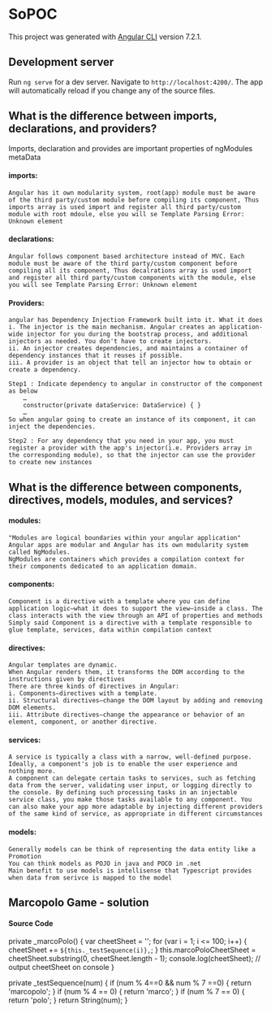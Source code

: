 # SoPOC

This project was generated with [Angular CLI](https://github.com/angular/angular-cli) version 7.2.1.

## Development server

Run `ng serve` for a dev server. Navigate to `http://localhost:4200/`. The app will automatically reload if you change any of the source files.

## What is the difference between imports, declarations, and providers?

Imports, declaration and provides are important properties of ngModules metaData

#### imports:
    Angular has it own modularity system, root(app) module must be aware of the third party/custom module before compiling its component, Thus imports array is used import and register all third party/custom module with root mdoule, else you will se Template Parsing Error: Unknown element
#### declarations:
    Angular follows component based architecture instead of MVC. Each module must be aware of the third party/custom component before compiling all its component, Thus decalrations array is used import and register all third party/custom components with the module, else you will see Template Parsing Error: Unknown element
#### Providers:
    angular has Dependency Injection Framework built into it. What it does
	i. The injector is the main mechanism. Angular creates an application-wide injector for you during the bootstrap process, and additional injectors as needed. You don't have to create injectors.
	ii. An injector creates dependencies, and maintains a container of dependency instances that it reuses if possible.
	iii. A provider is an object that tell an injector how to obtain or create a dependency.
		
	Step1 : Indicate dependency to angular in constructor of the component  as below
        …
        constructor(private dataService: DataService) { }
        …
    So when angular going to create an instance of its component, it can inject the dependencies.
		
    Step2 : For any dependency that you need in your app, you must register a provider with the app's injector(i.e. Providers array in the corresponding module), so that the injector can use the provider to create new instances

## What is the difference between components, directives, models, modules, and services?

#### modules:
    "Modules are logical boundaries within your angular application"
    Angular apps are modular and Angular has its own modularity system called NgModules.
    NgModules are containers which provides a compilation context for their components dedicated to an application domain.

#### components:
    Component is a directive with a template where you can define application logic—what it does to support the view—inside a class. The class interacts with the view through an API of properties and methods
    Simply said Component is a directive with a template responsible to glue template, services, data within compilation context

#### directives:
    Angular templates are dynamic. 
    When Angular renders them, it transforms the DOM according to the instructions given by directives
    There are three kinds of directives in Angular:
    i. Components—directives with a template.
    ii. Structural directives—change the DOM layout by adding and removing DOM elements.
    iii. Attribute directives—change the appearance or behavior of an element, component, or another directive.
#### services:
    A service is typically a class with a narrow, well-defined purpose. 
    Ideally, a component's job is to enable the user experience and nothing more.
    A component can delegate certain tasks to services, such as fetching data from the server, validating user input, or logging directly to the console. By defining such processing tasks in an injectable service class, you make those tasks available to any component. You can also make your app more adaptable by injecting different providers of the same kind of service, as appropriate in different circumstances
#### models:
    Generally models can be think of representing the data entity like a Promotion
    You can think models as POJO in java and POCO in .net
    Main benefit to use models is intellisense that Typescript provides when data from serivce is mapped to the model

## Marcopolo Game - solution

#### Source Code 

 private _marcoPolo() {
    var cheetSheet = '';
    for (var i = 1; i <= 100; i++) {
      cheetSheet += `${this._testSequence(i)},`;
    }
    this.marcoPoloCheetSheet = cheetSheet.substring(0, cheetSheet.length - 1);
    console.log(cheetSheet); // output cheetSheet on console
  }
  
  private _testSequence(num) {
    if (num % 4==0 && num % 7 ==0) {
      return 'marcopolo';
    }
    if (num % 4 == 0) {
      return 'marco';
    }
    if (num % 7 == 0) {
      return 'polo';
    }
    return String(num);
  }


